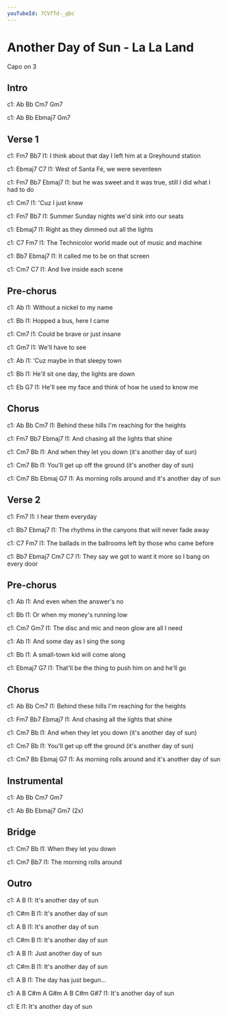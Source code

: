 ```yaml
---
youTubeId: 7CVfTd-_qbc
---
```


# Another Day of Sun - La La Land

Capo on 3

## Intro
c1: Ab   Bb   Cm7     Gm7

c1: Ab   Bb   Ebmaj7  Gm7

## Verse 1
c1:    Fm7                    Bb7
l1: I think about that day I left him at a Greyhound station

c1: Ebmaj7            C7
l1: West of Santa Fé, we were seventeen

c1:             Fm7                        Bb7                Ebmaj7
l1: but he was sweet and it was true, still I did what I had to do

c1:              Cm7
l1: 'Cuz I just knew

c1: Fm7                       Bb7
l1: Summer Sunday nights we'd sink into our seats

c1:              Ebmaj7
l1: Right as they dimmed out all the lights

c1:     C7                            Fm7
l1: The Technicolor world made out of music and machine

c1:    Bb7                      Ebmaj7
l1: It called me to be on that screen

c1:     Cm7               C7
l1: And live inside each scene

## Pre-chorus
c1:     Ab
l1: Without a nickel to my name

c1: Bb
l1: Hopped a bus, here I came

c1: Cm7
l1: Could be brave or just insane

c1:       Gm7
l1: We'll have to see

c1:      Ab
l1: 'Cuz maybe in that sleepy town

c1:       Bb
l1: He'll sit one day, the lights are down

c1:       Eb                              G7
l1: He'll see my face and think of how he used to know me

## Chorus
c1:    Ab                   Bb              Cm7
l1: Behind these hills I'm reaching for the heights

c1:      Fm7             Bb7        Ebmaj7
l1: And chasing all the lights that shine

c1:     Cm7                Bb
l1: And when they let you down (it's another day of sun)

c1:        Cm7             Bb
l1: You'll get up off the ground (it's another day of sun)

c1:    Cm7            Bb                           Ebmaj    G7
l1: As morning rolls around and it's another day of sun

## Verse 2
c1:   Fm7
l1: I hear them everyday

c1:     Bb7                             Ebmaj7
l1: The rhythms in the canyons that will never fade away 

c1:     C7                                Fm7
l1: The ballads in the ballrooms left by those who came before

c1:      Bb7                  Ebmaj7     Cm7            C7
l1: They say we got to want it more so I bang on every door

## Pre-chorus
c1:     Ab
l1: And even when the answer's no

c1:     Bb
l1: Or when my money's running low

c1:     Cm7                            Gm7
l1: The disc and mic and neon glow are all I need

c1:     Ab
l1: And some day as I sing the song

c1:    Bb
l1: A small-town kid will come along

c1: Ebmaj7                           G7
l1: That'll be the thing to push him on and he'll go

## Chorus
c1:    Ab                   Bb              Cm7
l1: Behind these hills I'm reaching for the heights

c1:      Fm7             Bb7        Ebmaj7
l1: And chasing all the lights that shine

c1:     Cm7                Bb
l1: And when they let you down (it's another day of sun)

c1:        Cm7             Bb
l1: You'll get up off the ground (it's another day of sun)

c1:    Cm7            Bb                           Ebmaj    G7
l1: As morning rolls around and it's another day of sun

## Instrumental
c1: Ab   Bb   Cm7     Gm7

c1: Ab   Bb   Ebmaj7  Gm7    (2x)

## Bridge
c1: Cm7                Bb
l1: When they let you down

c1:     Cm7            Bb7
l1: The morning rolls around

## Outro
c1:                      A  B
l1: It's another day of sun

c1:                     C#m B
l1: It's another day of sun

c1:                      A  B
l1: It's another day of sun

c1:                     C#m B
l1: It's another day of sun

c1:                      A  B
l1: Just another day of sun

c1:                     C#m B
l1: It's another day of sun

c1:                      A  B
l1: The day has just begun...

c1:                      A  B  C#m  A G#m   A  B  C#m  G#7
l1: It's another day of sun

c1:                      E
l1: It's another day of sun
